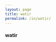 ```yaml
---
layout: page
title: watir
permalink: /in/watir/
---
```


### watir

<script src="https://gist.github.com/ir-norn/942e02deb273a7b8b2a9.js"></script>
